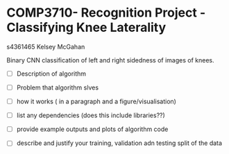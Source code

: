 # COMP3710- Recognition Project - Classifying Knee Laterality

s4361465 Kelsey McGahan 

Binary CNN classification of left and right sidedness of images of knees.

- [ ] Description of algorithm

- [ ] Problem that algorithm slves

- [ ] how it works ( in a paragraph and a figure/visualisation)

- [ ] list any dependencies (does this include libraries??)

- [ ] provide example outputs and plots of algorithm code

- [ ] describe and justify your training, validation adn testing split of the data


